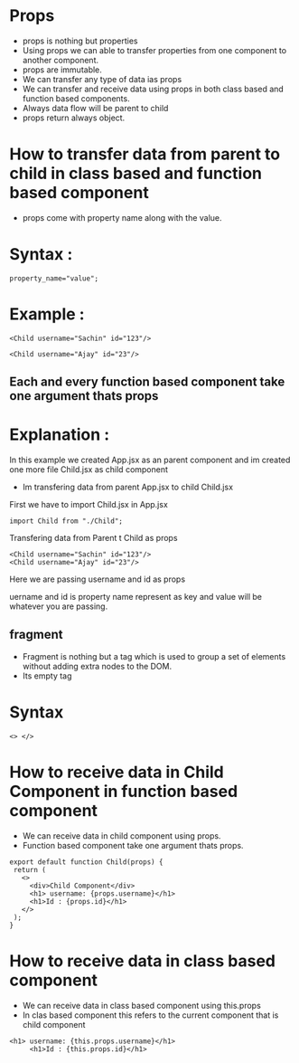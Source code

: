 # Props
* props is nothing but properties 
* Using props we can able to transfer properties from one component to another component.
* props are immutable.
* We can transfer any type of data ias props
* We can transfer and receive data using props in both class based and function based components.
* Always data flow will be parent to child
* props return always object.

# How to transfer data from parent to child in class based and function based component

* props come with property name along with the value.
 # Syntax :
 ```
property_name="value";

 ```
# Example :
```
<Child username="Sachin" id="123"/>

```
```
<Child username="Ajay" id="23"/>
```

## Each and every function based component take one argument thats props


# Explanation :
In this example we created App.jsx as an parent component  and im created one more file Child.jsx as child component 

* Im transfering data from parent App.jsx to child Child.jsx 

First we have to import Child.jsx in App.jsx
```
import Child from "./Child";
```
Transfering data from Parent t Child as props
```
<Child username="Sachin" id="123"/>
<Child username="Ajay" id="23"/>
  ```
 Here we are passing username and id as props

 uername and id  is property name represent as key and value will be whatever you are passing. 
## fragment
* Fragment is nothing but a tag which is used to group a set of elements without adding extra nodes to the DOM.
* Its empty tag
# Syntax
```
<> </>
```


# How to receive data in Child Component in function based component

* We can receive data in child component using props.
* Function based component take one argument thats props.

 ```
export default function Child(props) {
  return (
    <>
      <div>Child Component</div>
      <h1> username: {props.username}</h1>
      <h1>Id : {props.id}</h1>
    </>
  );
}
 ```

 # How to receive data in class based component 
 * We can receive data in class based component using this.props
 * In clas based component this refers to the current component that is child component  
 ```
<h1> username: {this.props.username}</h1>
      <h1>Id : {this.props.id}</h1>
 ```

